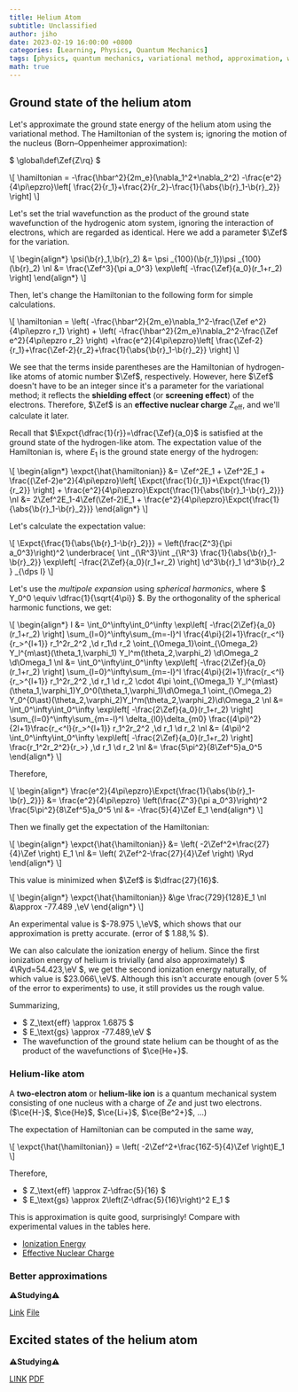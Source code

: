 ```yaml
---
title: Helium Atom
subtitle: Unclassified
author: jiho
date: 2023-02-19 16:00:00 +0800
categories: [Learning, Physics, Quantum Mechanics]
tags: [physics, quantum mechanics, variational method, approximation, wavefunction, ground state, helium atom, spin]
math: true
---
```


## Ground state of the helium atom
Let's approximate the ground state energy of the helium atom using the variational method.
The Hamiltonian of the system is; ignoring the motion of the nucleus (Born–Oppenheimer approximation):

$ \global\def\Zef{Z\rq} $

\\[ \hamiltonian = -\frac{\hbar^2}{2m_e}(\nabla_1^2+\nabla_2^2) -\frac{e^2}{4\pi\epzro}\left[ \frac{2}{r_1}+\frac{2}{r_2}-\frac{1}{\abs{\b{r}_1-\b{r}_2}} \right] \\]

Let's set the trial wavefunction as the product of the ground state wavefunction of the hydrogenic atom system,
ignoring the interaction of electrons, which are regarded as identical. Here we add a parameter $\Zef$ for the variation.

\\[ \begin{align\*}
\psi(\b{r}_1,\b{r}_2) &= \psi _{100}(\b{r_1})\psi _{100}(\b{r}_2) \nl
&= \frac{\Zef^3}{\pi a_0^3} \exp\left[ -\frac{\Zef}{a_0}(r_1+r_2) \right]
\end{align\*} \\]

Then, let's change the Hamiltonian to the following form for simple calculations.

\\[ \hamiltonian =
\left( -\frac{\hbar^2}{2m_e}\nabla_1^2-\frac{\Zef e^2}{4\pi\epzro r_1} \right) + \left( -\frac{\hbar^2}{2m_e}\nabla_2^2-\frac{\Zef e^2}{4\pi\epzro r_2} \right)
+\frac{e^2}{4\pi\epzro}\left[ \frac{\Zef-2}{r_1}+\frac{\Zef-2}{r_2}+\frac{1}{\abs{\b{r}_1-\b{r}_2}} \right] \\]

We see that the terms inside parentheses are the Hamiltonian of hydrogen-like atoms of atomic number $\Zef$, respectively.
However, here $\Zef$ doesn't have to be an integer since it's a parameter for the variational method;
it reflects the **shielding effect** (or **screening effect**) of the electrons.
Therefore, $\Zef$ is an **effective nuclear charge** $Z_\text{eff}$, and we'll calculate it later.

Recall that $\Expct{\dfrac{1}{r}}=\dfrac{\Zef}{a_0}$ is satisfied at the ground state of the hydrogen-like atom.
The expectation value of the Hamiltonian is, where $E_1$ is the ground state energy of the hydrogen:

\\[ \begin{align\*}
\expct{\hat{\hamiltonian}}
&= \Zef^2E_1 + \Zef^2E_1 + \frac{(\Zef-2)e^2}{4\pi\epzro}\left[ \Expct{\frac{1}{r_1}}+\Expct{\frac{1}{r_2}} \right] +
\frac{e^2}{4\pi\epzro}\Expct{\frac{1}{\abs{\b{r}_1-\b{r}_2}}} \nl
&= 2\Zef^2E_1-4\Zef(\Zef-2)E_1 + \frac{e^2}{4\pi\epzro}\Expct{\frac{1}{\abs{\b{r}_1-\b{r}_2}}}
\end{align\*} \\]

Let's calculate the expectation value:

\\[ \Expct{\frac{1}{\abs{\b{r}_1-\b{r}_2}}} = \left(\frac{Z^3}{\pi a_0^3}\right)^2  \underbrace{
\int _{\R^3}\int _{\R^3} \frac{1}{\abs{\b{r}_1-\b{r}_2}} \exp\left[ -\frac{2\Zef}{a_0}(r_1+r_2) \right] \d^3\b{r}_1 \d^3\b{r}_2 } _{\dps I} \\]

Let's use the _multipole expansion_ using _spherical harmonics_, where $ Y_0^0 \equiv \dfrac{1}{\sqrt{4\pi}} $.
By the orthogonality of the spherical harmonic functions, we get:

\\[ \begin{align\*}
I &= \int_0^\infty\int_0^\infty \exp\left[ -\frac{2\Zef}{a_0}(r_1+r_2) \right] \sum_{l=0}^\infty\sum_{m=-l}^l
\frac{4\pi}{2l+1}\frac{r_<^l}{r_>^{l+1}} r_1^2r_2^2 \,\d r_1\d r_2
\oint_{\Omega_1}\oint_{\Omega_2} Y_l^{m\ast}(\theta_1,\varphi_1) Y_l^m(\theta_2,\varphi_2) \d\Omega_2 \d\Omega_1 \nl
&= \int_0^\infty\int_0^\infty \exp\left[ -\frac{2\Zef}{a_0}(r_1+r_2) \right] \sum_{l=0}^\infty\sum_{m=-l}^l
\frac{4\pi}{2l+1}\frac{r_<^l}{r_>^{l+1}} r_1^2r_2^2 \,\d r_1 \d r_2 \cdot
4\pi \oint_{\Omega_1} Y_l^{m\ast}(\theta_1,\varphi_1)Y_0^0(\theta_1,\varphi_1)\d\Omega_1 \oint_{\Omega_2} Y_0^{0\ast}(\theta_2,\varphi_2)Y_l^m(\theta_2,\varphi_2)\d\Omega_2 \nl
&= \int_0^\infty\int_0^\infty \exp\left[ -\frac{2\Zef}{a_0}(r_1+r_2) \right] \sum_{l=0}^\infty\sum_{m=-l}^l \delta_{l0}\delta_{m0}
\frac{(4\pi)^2}{2l+1}\frac{r_<^l}{r_>^{l+1}} r_1^2r_2^2 \,\d r_1 \d r_2 \nl
&= (4\pi)^2 \int_0^\infty\int_0^\infty \exp\left[ -\frac{2\Zef}{a_0}(r_1+r_2) \right] \frac{r_1^2r_2^2}{r_>} \,\d r_1 \d r_2 \nl
&= \frac{5\pi^2}{8\Zef^5}a_0^5
\end{align\*} \\]

Therefore,

\\[ \begin{align\*}
\frac{e^2}{4\pi\epzro}\Expct{\frac{1}{\abs{\b{r}_1-\b{r}_2}}} &=
\frac{e^2}{4\pi\epzro} \left(\frac{Z^3}{\pi a_0^3}\right)^2 \frac{5\pi^2}{8\Zef^5}a_0^5 \nl
&= -\frac{5}{4}\Zef E_1
\end{align\*} \\]

Then we finally get the expectation of the Hamiltonian:

\\[ \begin{align\*}
\expct{\hat{\hamiltonian}}
&= \left( -2\Zef^2+\frac{27}{4}\Zef \right) E_1 \nl
&= \left( 2\Zef^2-\frac{27}{4}\Zef \right) \Ryd
\end{align\*} \\]

This value is minimized when $\Zef$ is $\dfrac{27}{16}$.

\\[ \begin{align\*}
\expct{\hat{\hamiltonian}} &\ge \frac{729}{128}E_1 \nl
&\approx -77.489 \,\eV
\end{align\*} \\]

An experimental value is $-78.975 \,\eV$, which shows that our approximation is pretty accurate. (error of $ 1.88\,\% $).

We can also calculate the ionization energy of helium.
Since the first ionization energy of helium is trivially (and also approximately) $ 4\Ryd=54.423\,\eV $,
we get the second ionization energy naturally, of which value is $23.066\,\eV$.
Although this isn't accurate enough (over $5\,\%$ of the error to experiments) to use, it still provides us the rough value.

Summarizing,
* $ Z_\text{eff} \approx 1.6875 $
* $ E_\text{gs} \approx -77.489\,\eV $
* The wavefunction of the ground state helium can be thought of as the product of the wavefunctions of $\ce{He+}$.

### Helium-like atom

A **two-electron atom** or **helium-like ion** is a quantum mechanical system consisting of
one nucleus with a charge of $Ze$ and just two electrons. ($\ce{H-}$, $\ce{He}$, $\ce{Li+}$, $\ce{Be^2+}$, ...)

The expectation of Hamiltonian can be computed in the same way,

\\[ \expct{\hat{\hamiltonian}} =
\left( -2\Zef^2+\frac{16Z-5}{4}\Zef \right)E_1 \\]

Therefore,
* $ Z_\text{eff} \approx Z-\dfrac{5}{16} $
* $ E_\text{gs} \approx 2\left(Z-\dfrac{5}{16}\right)^2 E_1 $

This is approximation is quite good, surprisingly!
Compare with experimental values in the tables here.
- [Ionization Energy](https://en.wikipedia.org/wiki/Molar_ionization_energies_of_the_elements#All_Ionization_Energies)
- [Effective Nuclear Charge](https://en.wikipedia.org/wiki/Effective_nuclear_charge#Values)

### Better approximations

⚠️**Studying**⚠️

[Link](https://chem.libretexts.org/Bookshelves/Physical_and_Theoretical_Chemistry_Textbook_Maps/Physical_Chemistry_(LibreTexts)/08%3A_Multielectron_Atoms/8.02%3A_Perturbation_Theory_and_the_Variational_Method_for_Helium)
[File](https://github.com/phylosopher07/phylosopher07/files/10780277/var-mthd.with.2.pars.pdf)

## Excited states of the helium atom

⚠️**Studying**⚠️

[LINK](https://chem.libretexts.org/Bookshelves/Physical_and_Theoretical_Chemistry_Textbook_Maps/Supplemental_Modules_(Physical_and_Theoretical_Chemistry)/Quantum_Mechanics/10%3A_Multi-electron_Atoms/8%3A_The_Helium_Atom)
[PDF](https://www.physik.fu-berlin.de/einrichtungen/ag/ag-heyne/docs/teaching/SoSe08/Amol1/AMol_Teil2.pdf)
